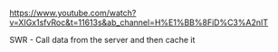 https://www.youtube.com/watch?v=XIGx1sfvRoc&t=11613s&ab_channel=H%E1%BB%8FiD%C3%A2nIT

SWR - Call data from the server and then cache it